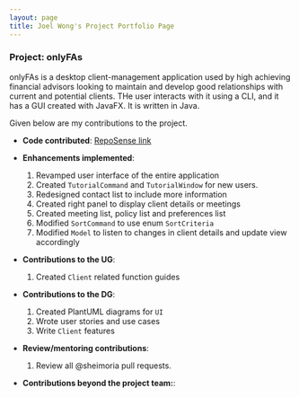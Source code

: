 ```yaml
---
layout: page
title: Joel Wong's Project Portfolio Page
---
```


### Project: onlyFAs

onlyFAs is a desktop client-management application used by high achieving financial advisors looking to maintain and develop good relationships with current and potential clients. THe user interacts with it using a CLI, and it has a GUI created with JavaFX. It is written in Java.

Given below are my contributions to the project.

- **Code contributed**: [RepoSense link](https://nus-cs2103-ay2122s2.github.io/tp-dashboard/?search=joelwongjy&breakdown=true)


- **Enhancements implemented**:
  1. Revamped user interface of the entire application
  2. Created `TutorialCommand` and `TutorialWindow` for new users.
  3. Redesigned contact list to include more information
  4. Created right panel to display client details or meetings
  5. Created meeting list, policy list and preferences list
  6. Modified `SortCommand` to use enum `SortCriteria`
  7. Modified `Model` to listen to changes in client details and update view accordingly


- **Contributions to the UG**:
  1. Created `Client` related function guides


- **Contributions to the DG**:
  1. Created PlantUML diagrams for `UI`
  2. Wrote user stories and use cases
  3. Write `Client` features


- **Review/mentoring contributions**:
  1. Review all @sheimoria pull requests.


- **Contributions beyond the project team:**:
